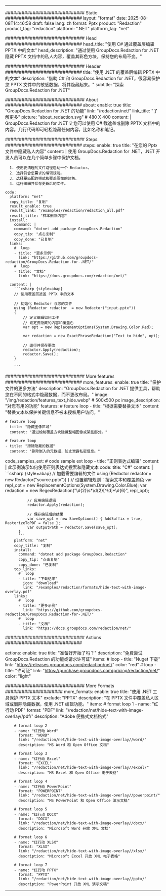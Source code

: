 
---
############################# Static ############################
layout: "format"
date:  2025-08-08T14:46:58
draft: false
lang: zh
format: Pptx
product: "Redaction"
product_tag: "redaction"
platform: ".NET"
platform_tag: "net"

############################# Head ############################
head_title: "使用 C# 通过覆盖层编辑 PPTX 中的文本"
head_description: "通过使用 GroupDocs.Redaction for .NET 隐藏 PPTX 文档中的私人内容，覆盖其彩色方块。保持您的布局不变。"

############################# Header ############################
title: "使用 .NET 的覆盖层编辑 PPTX 中的文本" 
description: "借助 C# 和 GroupDocs.Redaction for .NET，很容易保护您 PPTX 文件中的敏感数据，将其隐藏起来。"
subtitle: "探索 GroupDocs.Redaction for .NET" 

############################# About ############################
about:
    enable: true
    title: "GroupDocs.Redaction for .NET 的功能"
    link: "/redaction/net/"
    link_title: "了解更多"
    picture: "about_redaction.svg" # 480 X 400
    content: |
       GroupDocs.Redaction for .NET 让您可以使用 C# 截遮盖或删除 PPTX 文档中的内容。几行代码即可轻松隐藏任何内容，比如名称和笔记。

############################# Steps ############################
steps:
    enable: true
    title: "在您的 Pptx 文件中隐藏私人内容"
    content: |
      使用 GroupDocs.Redaction for .NET，.NET 开发人员可以在几个简单步骤中保护文档。
      
      1. 使用要清理的文件路径启动一个 Redactor。
      2. 选择符合您需求的编辑规则。
      3. 选择要匹配的模式和覆盖图像的颜色。
      4. 运行编辑并保存更新后的文件。
   
    code:
      platform: "net"
      copy_title: "复制"
      result_enable: true
      result_link: "/examples/redaction/redaction_all.pdf"
      result_title: "样本删除内容"
      install:
        command: |
        command: "dotnet add package GroupDocs.Redaction"
        copy_tip: "点击复制"
        copy_done: "已复制"
      links:
        #  loop
        - title: "更多示例"
          link: "https://github.com/groupdocs-redaction/GroupDocs.Redaction-for-.NET/"
        #  loop
        - title: "文档"
          link: "https://docs.groupdocs.com/redaction/net/"
          
      content: |
        ```csharp {style=abap}
        // 使用覆盖层遮盖 PPTX 中的文本

        // 初始化 Redactor 与您的文件
        using (Redactor redactor  = new Redactor("input.pptx"))
        {
            // 定义编辑如何工作
            // 设定要隐藏的内容和覆盖色
            var opt = new ReplacementOptions(System.Drawing.Color.Red);
            
            var redaction = new ExactPhraseRedaction("Text to hide", opt);

            // 运行并保存更改
            redactor.Apply(redaction);
            redactor.Save();
        }
        
        ```            


############################# More features ############################
more_features:
  enable: true
  title: "保护文件的更多方法"
  description: "GroupDocs.Redaction for .NET 提供工具，帮助您在不同的格式中隐藏数据，而不更改布局。"
  image: "/img/redaction/features_text_hide.webp" # 500x500 px
  image_description: "对您有用的功能"
  features:
    # feature loop
    - title: "根据需要替换文本"
      content: "替换文本以保护关键信息不被未授权用户访问。"

    # feature loop
    - title: "隐藏图像区域"
      content: "通过绘制覆盖方块隐藏整幅图像或某些部分。"

    # feature loop
    - title: "擦除隐藏的数据"
      content: "删除嵌入的元数据，防止泄露私密信息。"
      
  code_samples_ext:
    # code sample ext loop
    - title: "正则表达式编辑"
      content: |
        此示例演示如何使用正则表达式搜索和隐藏文本
      code:
        title: "C#"
        content: |
          ```csharp {style=abap}
          //  加载需要编辑的文件
          using (Redactor redactor  = new Redactor("source.pptx"))
          {
              // 设置编辑规则：搜索文本和覆盖颜色
              var repl_opt = new ReplacementOptions(System.Drawing.Color.Blue);
              var redaction = new RegexRedaction("\\d{2}\\s*\\d{2}[^\\d]*\\d{6}", repl_opt);

              // 应用编辑逻辑
              redactor.Apply(redaction);

              // 保存编辑后的结果
              var save_opt = new SaveOptions() { AddSuffix = true, RasterizeToPDF = false };
              var outputPath = redactor.Save(save_opt);
          }
          ```
        platform: "net"
        copy_title: "复制"
        install:
          command: "dotnet add package GroupDocs.Redaction"
          copy_tip: "点击复制"
          copy_done: "已复制"
        top_links:
          #  loop
          - title: "下载结果"
            icon: "download"
            link: "/examples/redaction/formats/hide-text-with-image-overlay.pdf"
        links:
          #  loop
          - title: "更多示例"
            link: "https://github.com/groupdocs-redaction/GroupDocs.Redaction-for-.NET/"
          #  loop
          - title: "文档"
            link: "https://docs.groupdocs.com/redaction/net/"


############################# Actions ############################

actions:
  enable: true
  title: "准备好开始了吗？"
  description: "免费尝试 GroupDocs.Redaction 的功能或请求许可证"
  items:
    #  loop
    - title: "Nuget 下载"
      link: "https://releases.groupdocs.com/redaction/net/"
      color: "red"
        #  loop
    - title: "许可证"
      link: "https://purchase.groupdocs.com/pricing/redaction/net/"
      color: "light"


############################# More Formats #####################
more_formats:
    enable: true
    title: "使用 .NET 工具保护 PPTX 文本"
    exclude: "PPTX"
    description: "在 PPTX 文件中覆盖私人区域或删除隐藏数据，使用 .NET 编辑功能。"
    items: 
        # format loop 1
        - name: "红行动 PDF"
          format: "PDF"
          link: "/redaction/net/hide-text-with-image-overlay//pdf/"
          description: "Adobe 便携式文档格式"

        # format loop 2
        - name: "红行动 Word"
          format: "WORD"
          link: "/redaction/net/hide-text-with-image-overlay//word/"
          description: "MS Word 和 Open Office 文档"
          
        # format loop 3
        - name: "红行动 Excel"
          format: "EXCEL"
          link: "/redaction/net/hide-text-with-image-overlay//excel/"
          description: "MS Excel 和 Open Office 电子表格"

        # format loop 4
        - name: "红行动 PowerPoint"
          format: "POWERPOINT"
          link: "/redaction/net/hide-text-with-image-overlay//powerpoint/"
          description: "MS PowerPoint 和 Open Office 演示文稿"

        # format loop 5
        - name: "红行动 DOCX"
          format: "DOCX"
          link: "/redaction/net/hide-text-with-image-overlay//docx/"
          description: "Microsoft Word 开放 XML 文档"
          
        # format loop 6
        - name: "红行动 XLSX"
          format: "XLSX"
          link: "/redaction/net/hide-text-with-image-overlay//xlsx/"
          description: "Microsoft Excel 开放 XML 电子表格"
          
        # format loop 7
        - name: "红行动 PPTX"
          format: "PPTX"
          link: "/redaction/net/hide-text-with-image-overlay//pptx/"
          description: "PowerPoint 开放 XML 演示文稿"


---